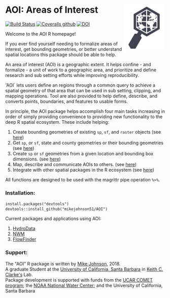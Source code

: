 # AOI: Areas of Interest <img src="man/figures/logo.png" width=130 height = 150 align="right" />

[![Build Status](https://travis-ci.org/mikejohnson51/AOI.svg?branch=master)](https://travis-ci.org/mikejohnson51/AOI) 
[![Coveralls github](https://img.shields.io/coveralls/github/mikejohnson51/AOI.svg)](https://coveralls.io/github/mikejohnson51/AOI?branch=master)
[![DOI](https://zenodo.org/badge/139353238.svg)](https://zenodo.org/badge/latestdoi/139353238)


Welcome to the AOI R homepage! <br>

If you ever find yourself needing to formalize areas of interest, get bounding geometries, or better understand spatial locations this package should be able to help. 

An area of interest (AOI) is a geographic extent. It helps confine - and formalize - a unit of work to a geographic area, and prioritize and define research and sub setting efforts while improving reproducibility. 

'AOI` lets users define an regions through a common query to achieve a spatial geometry of that area that can be used in sub setting, clipping, and mapping operations. Tool are also provided to help define, describe, and converts points, boundaries, and features to usable forms.

In principle, the AOI package helps accomplish four main tasks increasing in order of simply providing convenience to providing new functionality to the deep R spatial ecosystem. These include helping:

1. Create bounding geometries of existing `sp`, `sf`, and `raster` objects (see [here](./articles/clipAreas.html))
2. Get `sp`, or `sf`, state and county geometries or their bounding geometries (see [here](./articles/stateCounty.html))
3. Create `sp` or `sf` geometries from a given location and bounding box dimensions. (see [here](./articles/clipAreas.html))
4. Map, describe and communicate AOIs to others. (see [here](./articles/tools.html))
5. Integrate with other spatial packages in the R ecosystem (see [here](./articles/useCases.html))

All functions are designed to be used with the magrittr pipe operation `%>%`.

### Installation:

```
install.packages("devtools")
devtools::install_github("mikejohnson51/AOI")
```

Current packages and applications using AOI:

1. [HydroData](https://github.com/mikejohnson51/HydroData)
2. [NWM](https://github.com/mikejohnson51/NWM)
3. [FlowFinder](https://github.com/mikejohnson51/FlowFinder)

### Support:

The "AOI" R package is written by [Mike Johnson](https://mikejohnson51.github.io), 2018.<br/>
A graduate Student at the [University of California, Santa Barbara](https://geog.ucsb.edu) in [Keith C. Clarke's](http://www.geog.ucsb.edu/~kclarke/) Lab. <br>
Package development is supported with funds from the [UCAR COMET program](http://www.comet.ucar.edu); the [NOAA National Water Center](http://water.noaa.gov); and the University of California, Santa Barbara

